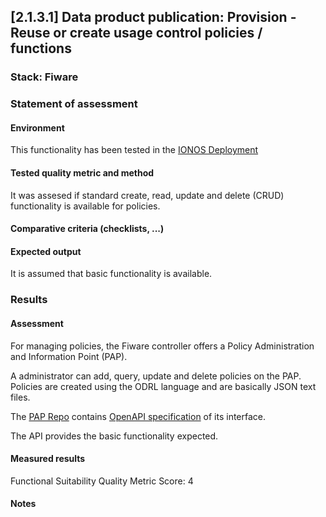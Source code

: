 ## [2.1.3.1] Data product publication: Provision - Reuse or create usage control policies / functions

### Stack: Fiware

### Statement of assessment

#### Environment

This functionality has been tested in the [IONOS Deployment](/deployment/fiware/README.md)


#### Tested quality metric and method

It was assesed if standard create, read, update and delete (CRUD) functionality is available for policies.

#### Comparative criteria (checklists, ...)


#### Expected output

It is assumed that basic functionality is available.

### Results

#### Assessment

For managing policies, the Fiware controller offers a Policy Administration and Information Point (PAP).

A administrator can add, query, update and delete policies on the PAP. Policies are created using the ODRL language and are basically JSON text files.

The [PAP Repo](https://github.com/wistefan/odrl-pap) contains [OpenAPI specification](https://github.com/wistefan/odrl-pap/blob/main/api/odrl.yaml) of its interface.

The API provides the basic functionality expected.

#### Measured results

Functional Suitability Quality Metric Score: 4

#### Notes